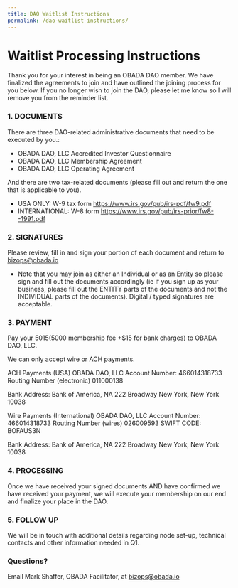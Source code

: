 ```yaml
---
title: DAO Waitlist Instructions
permalink: /dao-waitlist-instructions/
---
```


# Waitlist Processing Instructions

Thank you for your interest in being an OBADA DAO member.  We have finalized the agreements to join and have outlined the joining process for you below.  If you no longer wish to join the DAO, please let me know so I will remove you from the reminder list.
 
### 1. DOCUMENTS
There are three DAO-related administrative documents  that need to be executed by you.:
  * OBADA DAO, LLC Accredited Investor Questionnaire 
  * OBADA DAO, LLC Membership Agreement
  * OBADA DAO, LLC Operating Agreement
 
And there are two tax-related documents (please fill out and return the one that is applicable to you).
  * USA ONLY: W-9 tax form https://www.irs.gov/pub/irs-pdf/fw9.pdf 
  * INTERNATIONAL: W-8 form https://www.irs.gov/pub/irs-prior/fw8--1991.pdf 
 
### 2.  SIGNATURES

Please review, fill in and sign your portion of each document and return to bizops@obada.io
 * Note that you may join as either an Individual or as an Entity so please sign and fill out the documents accordingly (ie if you sign up as your business, please fill out the ENTITY parts of the documents and not the INDIVIDUAL parts of the documents).   Digital / typed signatures are acceptable.
 
### 3. PAYMENT

Pay your $5015 ($5000 membership fee +$15 for bank charges) to OBADA DAO, LLC.  

We can only accept wire or ACH payments.  
 
ACH Payments (USA)
OBADA DAO, LLC
Account Number: 466014318733
Routing Number (electronic) 011000138

Bank Address:
Bank of America, NA
222 Broadway
New York, New York 10038

Wire Payments (International)
OBADA DAO, LLC
Account Number: 466014318733
Routing Number (wires) 026009593
SWIFT CODE: BOFAUS3N

Bank Address:
Bank of America, NA
222 Broadway
New York, New York 10038
 
### 4. PROCESSING
Once we have received your signed documents AND have confirmed we have received your payment, we will execute your membership on our end and finalize your place in the DAO.  
 
### 5. FOLLOW UP
We will be in touch with additional details regarding node set-up, technical contacts and other information needed in Q1.
 
### Questions?  
Email Mark Shaffer, OBADA Facilitator, at [bizops@obada.io](mailto:bizops@obada.io)

